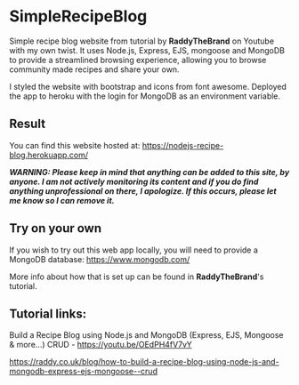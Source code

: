 # SimpleRecipeBlog
Simple recipe blog website from tutorial by **RaddyTheBrand** on Youtube with my own twist. It uses Node.js, Express, EJS, mongoose and MongoDB to provide a streamlined browsing experience, allowing you to browse community made recipes and share your own.

I styled the website with bootstrap and icons from font awesome. Deployed the app to heroku with the login for MongoDB as an environment variable.

## Result
You can find this website hosted at: https://nodejs-recipe-blog.herokuapp.com/

**_WARNING: Please keep in mind that anything can be added to this site, by anyone. I am not actively monitoring its content and if you do find anything unprofessional on there, I apologize. If this occurs, please let me know so I can remove it._**

## Try on your own
If you wish to try out this web app locally, you will need to provide a MongoDB database: https://www.mongodb.com/

More info about how that is set up can be found in **RaddyTheBrand**'s tutorial.

## Tutorial links:
Build a Recipe Blog using Node.js and MongoDB (Express, EJS, Mongoose & more...) CRUD - https://youtu.be/OEdPH4fV7vY

https://raddy.co.uk/blog/how-to-build-a-recipe-blog-using-node-js-and-mongodb-express-ejs-mongoose--crud
